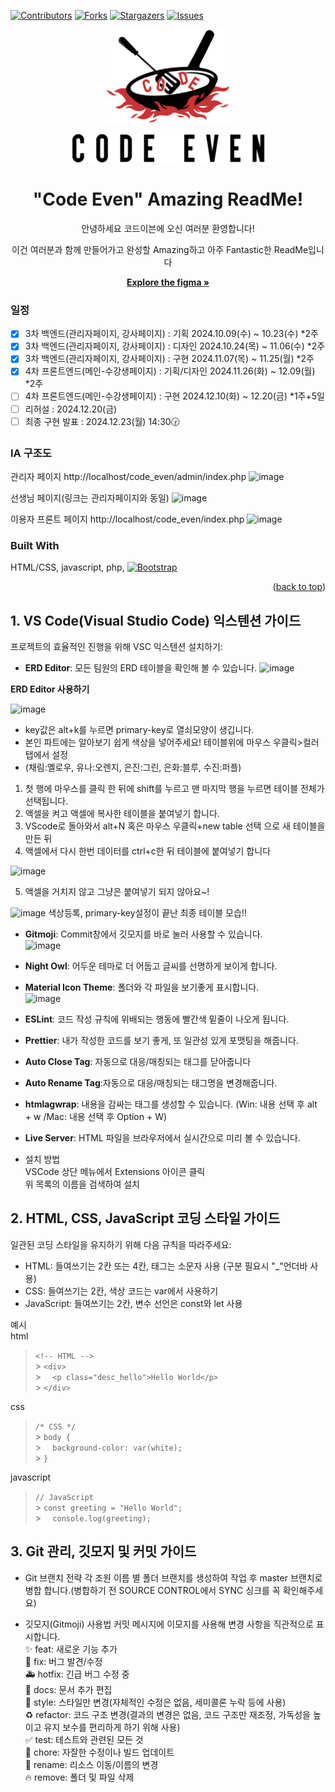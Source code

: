 [![Contributors][contributors-shield]][contributors-url]
[![Forks][forks-shield]][forks-url]
[![Stargazers][stars-shield]][stars-url]
[![Issues][issues-shield]][issues-url]

<div align=center>
  <a href="https://github.com/AppleBee12/code_even">
    <img src="admin/images/sb_logo.png" alt="Logo" width="200" height="150">
    <p><img src="admin/images/txt_logo.png" alt="Logo" width="309" height="46"></p>
  </a>


<h1 align=center>"Code Even" Amazing ReadMe!</h1>
<p>안녕하세요 코드이븐에 오신 여러분 환영합니다!</p>
<p>이건 여러분과 함께 만들어가고 완성할 Amazing하고 아주 Fantastic한 ReadMe입니다</p>

<a href="https://www.figma.com/design/VH49EasHjN4QLjkcdUEO9n/code_even?node-id=0-1&t=n8MCpj3Oq7MdNSB3-1"><strong>Explore the figma »</strong></a>

</div>

### 일정

- [x] 3차 백엔드(관리자페이지, 강사페이지) : 기획 2024.10.09(수) ~ 10.23(수) \*2주
- [x] 3차 백엔드(관리자페이지, 강사페이지) : 디자인 2024.10.24(목) ~ 11.06(수) \*2주
- [x] 3차 백엔드(관리자페이지, 강사페이지) : 구현 2024.11.07(목) ~ 11.25(월) \*2주
- [x] 4차 프론트엔드(메인-수강생페이지) : 기획/디자인 2024.11.26(화) ~ 12.09(월) \*2주
- [ ] 4차 프론트엔드(메인-수강생페이지) : 구현 2024.12.10(화) ~ 12.20(금) \*1주+5일
- [ ] 리허설 : 2024.12.20(금)
- [ ] 최종 구현 발표 : 2024.12.23(월) 14:30🕝

### IA 구조도

관리자 페이지
http://localhost/code_even/admin/index.php
![image](https://github.com/user-attachments/assets/a373f778-bb4a-407a-beaf-0a43d36c7ce8)

선생님 페이지(링크는 관리자페이지와 동일)
![image](https://github.com/user-attachments/assets/8e5ee89e-0383-4cd9-9608-4c970c6b438f)

이용자 프론트 페이지
http://localhost/code_even/index.php
![image](https://github.com/user-attachments/assets/7ceaac9d-edf8-4130-b81e-d879daa90b71)

### Built With

HTML/CSS, javascript, php, [![Bootstrap][Bootstrap.com]][Bootstrap-url]

<p align="right">(<a href="#readme-top">back to top</a>)</p>

## 1. VS Code(Visual Studio Code) 익스텐션 가이드

프로젝트의 효율적인 진행을 위해 VSC 익스텐션 설치하기:

- **ERD Editor**: 모든 팀원의 ERD 테이블을 확인해 볼 수 있습니다.
  ![image](https://github.com/user-attachments/assets/5eb6372b-341f-404f-b2ba-18536ada6fdf)

**ERD Editor 사용하기**

![image](https://github.com/user-attachments/assets/d649e463-9e97-4cde-b1b8-367ded73b735)

- key값은 alt+k를 누르면 primary-key로 열쇠모양이 생깁니다.
- 본인 파트에는 알아보기 쉽게 색상을 넣어주세요! 테이블위에 마우스 우클릭>컬러탭에서 설정
- (채림:옐로우, 유나:오렌지, 은진:그린, 은화:블루, 수진:퍼플)

1. 첫 행에 마우스를 클릭 한 뒤에 shift를 누르고 맨 마지막 행을 누르면 테이블 전체가 선택됩니다.
2. 액셀을 켜고 액셀에 복사한 테이블을 붙여넣기 합니다.
3. VScode로 돌아와서 alt+N 혹은 마우스 우클릭+new table 선택 으로 새 테이블을 만든 뒤
4. 액셀에서 다시 한번 데이터를 ctrl+c한 뒤 테이블에 붙여넣기 합니다

![image](https://github.com/user-attachments/assets/1b9316bc-8218-40e3-b2a2-23dfe32c2c3e)

5. 액셀을 거치지 않고 그냥은 붙여넣기 되지 않아요~!

![image](https://github.com/user-attachments/assets/5478f983-5dbc-4d90-abfb-01c82344516d)
색상등록, primary-key설정이 끝난 최종 테이블 모습!!

- **Gitmoji**: Commit창에서 깃모지를 바로 눌러 사용할 수 있습니다.<br>
  ![image](https://github.com/user-attachments/assets/7ba5fd2d-048f-4bfa-9d5a-1df11f69d41e)

- **Night Owl**: 어두운 테마로 더 어둡고 글씨를 선명하게 보이게 합니다.
- **Material Icon Theme**: 폴더와 각 파일을 보기좋게 표시합니다.<br>
  ![image](https://github.com/user-attachments/assets/1f5ef684-e1db-46c6-a716-dd5366029b57)
- **ESLint**: 코드 작성 규칙에 위배되는 행동에 빨간색 밑줄이 나오게 됩니다.
- **Prettier**: 내가 작성한 코드를 보기 좋게, 또 일관성 있게 포맷팅을 해줍니다.
- **Auto Close Tag**: 자동으로 대응/매칭되는 태그를 닫아줍니다
- **Auto Rename Tag**:자동으로 대응/매칭되는 태그명을 변경해줍니다.
- **htmlagwrap**: 내용을 감싸는 태그를 생성할 수 있습니다. (Win: 내용 선택 후 alt + w /Mac: 내용 선택 후 Option + W)
- **Live Server**: HTML 파일을 브라우저에서 실시간으로 미리 볼 수 있습니다.

- 설치 방법<br>
  VSCode 상단 메뉴에서 Extensions 아이콘 클릭<br>
  위 목록의 이름을 검색하여 설치

## 2. HTML, CSS, JavaScript 코딩 스타일 가이드

일관된 코딩 스타일을 유지하기 위해 다음 규칙을 따라주세요:

- HTML: 들여쓰기는 2칸 또는 4칸, 태그는 소문자 사용 (구분 필요시 "\_"언더바 사용)
- CSS: 들여쓰기는 2칸, 색상 코드는 var에서 사용하기
- JavaScript: 들여쓰기는 2칸, 변수 선언은 const와 let 사용

예시<br>
html

> `<!-- HTML -->`<br> > `<div>`<br> > `  <p class="desc_hello">Hello World</p>`<br> > `</div>`<br>

css

> `/* CSS */`<br> > `body {`<br> > `  background-color: var(white);`<br> > `}`<br>

javascript

> `// JavaScript`<br> > `const greeting = "Hello World";`<br> > `  console.log(greeting);`

## 3. Git 관리, 깃모지 및 커밋 가이드

- Git 브랜치 전략
  각 조원 이름 별 폴더 브랜치를 생성하여 작업 후 master 브랜치로 병합 합니다.(병합하기 전 SOURCE CONTROL에서 SYNC 싱크를 꼭 확인해주세요)<br>

- 깃모지(Gitmoji) 사용법
  커밋 메시지에 이모지를 사용해 변경 사항을 직관적으로 표시합니다.<br>
  ✨ feat: 새로운 기능 추가<br>
  🐛 fix: 버그 발견/수정<br>
  🚑 hotfix: 긴급 버그 수정 중<br>
  📝 docs: 문서 추가 편집<br>
  💄 style: 스타일만 변경(자체적인 수정은 없음, 세미콜론 누락 등에 사용)<br>
  ♻️ refactor: 코드 구조 변경(결과의 변경은 없음, 코드 구조만 재조정, 가독성을 높이고 유지 보수를 편리하게 하기 위해 사용)<br>
  ✅ test: 테스트와 관련된 모든 것<br>
  🔨 chore: 자잘한 수정이나 빌드 업데이트<br>
  🚚 rename: 리소스 이동/이름의 변경<br>
  🔥 remove: 폴더 및 파일 삭제

<!-- MARKDOWN LINKS & IMAGES -->
<!-- https://www.markdownguide.org/basic-syntax/#reference-style-links -->

[contributors-shield]: https://img.shields.io/github/contributors/AppleBee12/code_even.svg?style=for-the-badge
[contributors-url]: https://github.com/AppleBee12/code_even/graphs/contributors
[forks-shield]: https://img.shields.io/github/forks/AppleBee12/code_even.svg?style=for-the-badge
[forks-url]: https://github.comAppleBee12/code_even/network/members
[stars-shield]: https://img.shields.io/github/stars/AppleBee12/code_even.svg?style=for-the-badge
[stars-url]: https://github.com/AppleBee12/code_even/stargazers
[issues-shield]: https://img.shields.io/github/issues/AppleBee12/code_even.svg?style=for-the-badge
[issues-url]: https://github.com/AppleBee12/code_even/issues
[license-shield]: https://img.shields.io/github/license/AppleBee12/code_even.svg?style=for-the-badge
[license-url]: https://github.com/AppleBee12/code_even/blob/master/LICENSE.txt
[linkedin-shield]: https://img.shields.io/badge/-LinkedIn-black.svg?style=for-the-badge&logo=linkedin&colorB=555
[linkedin-url]: https://linkedin.com/in/AppleBee12
[product-screenshot]: images/screenshot.png
[Next.js]: https://img.shields.io/badge/next.js-000000?style=for-the-badge&logo=nextdotjs&logoColor=white
[Next-url]: https://nextjs.org/
[React.js]: https://img.shields.io/badge/React-20232A?style=for-the-badge&logo=react&logoColor=61DAFB
[React-url]: https://reactjs.org/
[Vue.js]: https://img.shields.io/badge/Vue.js-35495E?style=for-the-badge&logo=vuedotjs&logoColor=4FC08D
[Vue-url]: https://vuejs.org/
[Angular.io]: https://img.shields.io/badge/Angular-DD0031?style=for-the-badge&logo=angular&logoColor=white
[Angular-url]: https://angular.io/
[Svelte.dev]: https://img.shields.io/badge/Svelte-4A4A55?style=for-the-badge&logo=svelte&logoColor=FF3E00
[Svelte-url]: https://svelte.dev/
[Laravel.com]: https://img.shields.io/badge/Laravel-FF2D20?style=for-the-badge&logo=laravel&logoColor=white
[Laravel-url]: https://laravel.com
[Bootstrap.com]: https://img.shields.io/badge/Bootstrap-563D7C?style=for-the-badge&logo=bootstrap&logoColor=white
[Bootstrap-url]: https://getbootstrap.com
[JQuery.com]: https://img.shields.io/badge/jQuery-0769AD?style=for-the-badge&logo=jquery&logoColor=white
[JQuery-url]: https://jquery.com
